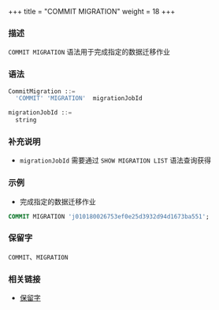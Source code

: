 +++
title = "COMMIT MIGRATION"
weight = 18
+++

### 描述

`COMMIT MIGRATION` 语法用于完成指定的数据迁移作业

### 语法

```sql
CommitMigration ::=
  'COMMIT' 'MIGRATION'  migrationJobId 

migrationJobId ::=
  string
```

### 补充说明

- `migrationJobId` 需要通过 `SHOW MIGRATION LIST` 语法查询获得

### 示例

- 完成指定的数据迁移作业

```sql
COMMIT MIGRATION 'j010180026753ef0e25d3932d94d1673ba551';
```

### 保留字

`COMMIT`、`MIGRATION`

### 相关链接

- [保留字](/cn/reference/distsql/syntax/reserved-word/)